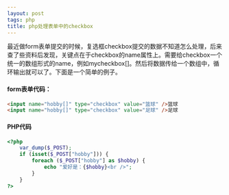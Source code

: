 ```yaml
---
layout: post
tags: php
title: php处理表单中的checkbox
---
```


最近做form表单提交的时候，复选框checkbox提交的数据不知道怎么处理，后来查了些资料后发现，关键点在于checkbox的name属性上。需要给checkbox一个统一的数组形式的name，例如mycheckbox[]。然后将数据传给一个数组中，循环输出就可以了。下面是一个简单的例子。
#### form表单代码：
```html
<input name="hobby[]" type="checkbox" value="篮球" />篮球
<input name="hobby[]" type="checkbox" value="足球" />足球
```
#### PHP代码
```php
<?php
    var_dump($_POST);
    if (isset($_POST["hobby"])) {
        foreach ($_POST["hobby"] as $hobby) {
            echo "爱好是：{$hobby}<br />";
        }
    }
?>
```
